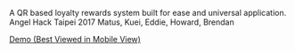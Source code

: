 A QR based loyalty rewards system built for ease and universal application. 
Angel Hack Taipei 2017
Matus, Kuei, Eddie, Howard, Brendan

[Demo (Best Viewed in Mobile View)](https://level-up-hackathon.herokuapp.com/)
